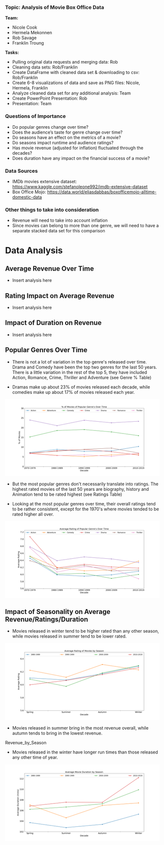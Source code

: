 ### Topic: Analysis of Movie Box Office Data

**Team:**
* Nicole Cook
* Hermela Mekonnen
* Rob Savage
* Franklin Troung


**Tasks:**
* Pulling original data requests and merging data: Rob
* Cleaning data sets: Rob/Franklin
* Create DataFrame with cleaned data set & downloading to csv: Rob/Franklin
* Create 6-8 visualizations of data and save as PNG files: Nicole, Hermela, Franklin
* Analyze cleaned data set for any additional analysis: Team
* Create PowerPoint Presentation: Rob
* Presentation: Team


### Questions of Importance
* Do popular genres change over time?
* Does the audience’s taste for genre change over time?
* Do seasons have an effect on the metrics of a movie?
* Do seasons impact runtime and audience ratings?
* Has movie revenue (adjusted for inflation) fluctuated through the decades?
* Does duration  have any impact on the financial success of a movie?


### Data Sources
* IMDb movies extensive dataset: 
https://www.kaggle.com/stefanoleone992/imdb-extensive-dataset
* Box Office Mojo: https://data.world/eliasdabbas/boxofficemojo-alltime-domestic-data


### Other things to take into consideration
* Revenue will need to take into account inflation
* Since movies can belong to more than one genre, we will need to have a separate stacked data set for this comparison


# Data Analysis


## Average Revenue Over Time

* Insert analysis here

## Rating Impact on Average Revenue

* Insert analysis here

## Impact of Duration on Revenue

* Insert analysis here

## Popular Genres Over Time

* There is not a lot of variation in the top genre's released over time. Drama  and Comedy have been the top two genres for the last 50 years. There is a little variation in the rest of the top 5, they have included Action, Romance, Crime, Thriller and Adventure (see Genre % Table)

* Dramas make up about 23% of movies released each decade, while comedies make up about 17% of movies released each year.

![Popular Genre's Over Time](images/Percentage_Genre_Over_Time.png)

* But the most popular genres don't necessarily translate into ratings. The highest rated movies of the last 50 years are biography, history and Animation tend to be rated highest (see Ratings Table)

* Looking at the most popular genres over time, their overall ratings tend to be rather consistent, except for the 1970's where movies tended to be rated higher all over. 

![Rating of Popular Genre's Over Time](images/Rating_by_Genre_Over_Time.png)

## Impact of Seasonality on Average Revenue/Ratings/Duration

* Movies released in winter tend to be higher rated than any other season, while movies released in summer tend to be lower rated. 

![Average Rating of Movies by Season](images/Rating_by_Season.png)

* Movies released in summer bring in the most revenue overall, while autumn tends to bring in the lowest revenue.

Revenue_by_Season

* Movies released in the winter have longer run times than those released any other time of year. 

![Average Movie Duration by Season](images/Duration_by_Season.png)